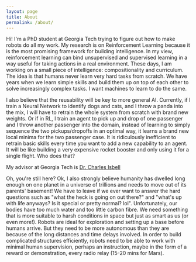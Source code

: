 ```yaml
---
layout: page
title: About
permalink: /about/
---
```

Hi! I'm a PhD student at Georgia Tech trying to figure out how to make robots do all my work. My research is on Reinforcement Learning because it is the most promising framework for building intelligence. In my view, reinforcement learning can bind unsupervised and supervised learning in a way useful for taking actions in a real environment. These days, I am working on a small piece of intelligence: compositionality and curriculum. The idea is that humans never learn very hard tasks from scratch. We have years when we learn simple skills and build them up on top of each other to solve increasingly complex tasks. I want machines to learn to do
the same. 

I also believe that the reusability will be key to more general AI. Currently, if I train a Neural Network to identify dogs and cats, and I throw a panda into the mix, I will have to retrain the whole system from scratch with brand new weights. Or if in RL, I train an agent to pick up and drop of one passenger and I throw another passenger into the domain, instead of learning to simply sequence the two pickups/dropoffs in an optimal way, it learns a brand new local minima for the two passenger
case. It is ridiculously inefficient to retrain basic skills every time you want to add a new capability to an agent. It will be like building a very expensive rocket booster and only using it for a single flight. Who does that?

My advisor at Georgia Tech is [Dr. Charles Isbell](https://www.cc.gatech.edu/fac/Charles.Isbell/)

Oh, you're still here? Ok, I also strongly believe humanity has dwelled long enough on one planet in a universe of trillions and needs to move out of its parents' basement! We have to leave if we ever want to answer the hard questions such as "what the heck is going on out there?" and "what's up with life anyways? Is it special or pretty normal? lol". Unfortunately, our bodies have too much water and too little carbon fibre. We need something that is more suitable to harsh conditions in space but just as smart as us (or even more!). Robots are ideal for exploration and setting up a base before humans arrive. But they need to be more autonomous than they are because of the long distances and time delays involved. In order to build complicated structures efficiently, robots need to be able to work
with minimal human supervision, perhaps an instruction, maybe in the form of a reward or demonstration, every radio relay (15-20 mins for Mars). 
